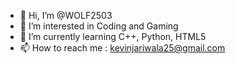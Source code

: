 - 👋 Hi, I’m @WOLF2503
- 👀 I’m interested in Coding and Gaming
- 🌱 I’m currently learning C++, Python, HTML5
- 📫 How to reach me : kevinjariwala25@gmail.com

<!---
WOLF2503/WOLF2503 is a ✨ special ✨ repository because its `README.md` (this file) appears on your GitHub profile.
You can click the Preview link to take a look at your changes.
--->
